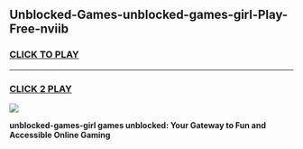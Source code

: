 
## Unblocked-Games-unblocked-games-girl-Play-Free-nviib
<h3>
<a href="https://premium76.site?title=unblocked-games-girl&ref=18A">CLICK TO PLAY</a></h3>
<hr>

<h3>
<a href="https://premium76.site?title=unblocked-games-girl&ref=18A">CLICK 2 PLAY</a>
  
</h3>

<a href="https://premium76.site?title=unblocked-games-girl&ref=18A"><img src="https://clearcache.store/games.png"></a>


**unblocked-games-girl games unblocked: Your Gateway to Fun and Accessible Online Gaming**
